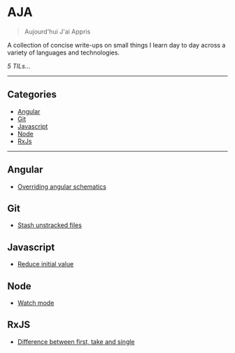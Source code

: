 # AJA

> Aujourd'hui J'ai Appris

A collection of concise write-ups on small things I learn day to day across a
variety of languages and technologies.

_5 TILs..._

---

## Categories

- [Angular](#angular)
- [Git](#git)
- [Javascript](#javascript)
- [Node](#node)
- [RxJs](#rxjs)

---

## Angular

- [Overriding angular schematics](angular/override-schematics.md)

## Git

- [Stash unstracked files](git/stash-untracked-files.md)

## Javascript

- [Reduce initial value](javascript/reduce-initial-value.md)

## Node

- [Watch mode](node/watch-mode.md)

## RxJS

- [Difference between first, take and single](rxjs/diff-first-take-single.md)
